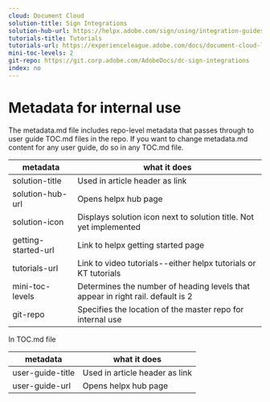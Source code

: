 ```yaml
---
cloud: Document Cloud
solution-title: Sign Integrations
solution-hub-url: https://helpx.adobe.com/sign/using/integration-guides.html 
tutorials-title: Tutorials
tutorials-url: https://experienceleague.adobe.com/docs/document-cloud-learn/sign-learning-hub/integrations/integrations-overview.html
mini-toc-levels: 2
git-repo: https://git.corp.adobe.com/AdobeDocs/dc-sign-integrations
index: no
---
```


# Metadata for internal use

The metadata.md file includes repo-level metadata that passes through to user guide TOC.md files in the repo. If you want to change metadata.md content for any user guide, do so in any TOC.md file.

| metadata | what it does |
|--- |--- |
| solution-title | Used in article header as link |
| solution-hub-url | Opens helpx hub page |
| solution-icon | Displays solution icon next to solution title. Not yet implemented |
| getting-started-url | Link to helpx getting started page |
| tutorials-url | Link to video tutorials--either helpx tutorials or KT tutorials |
| mini-toc-levels | Determines the number of heading levels that appear in right rail. default is 2 |
| git-repo | Specifies the location of the master repo for internal use |

In TOC.md file

| metadata | what it does |
|--- |--- |
| user-guide-title | Used in article header as link |
| user-guide-url | Opens helpx hub page |
